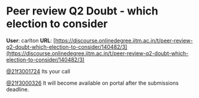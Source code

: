 # Peer review Q2 Doubt - which election to consider

**User**: carlton
**URL**: [https://discourse.onlinedegree.iitm.ac.in/t/peer-review-q2-doubt-which-election-to-consider/140482/3](https://discourse.onlinedegree.iitm.ac.in/t/peer-review-q2-doubt-which-election-to-consider/140482/3)

[@21f3001724](/u/21f3001724) Its your call

[@21f3000326](/u/21f3000326) It will become available on portal after the submissions deadline.
